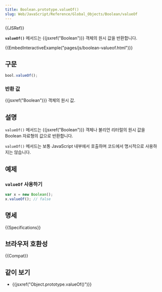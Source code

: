 ```yaml
---
title: Boolean.prototype.valueOf()
slug: Web/JavaScript/Reference/Global_Objects/Boolean/valueOf
---
```


{{JSRef}}

**`valueOf()`** 메서드는 {{jsxref("Boolean")}} 객체의 원시 값을 반환합니다.

{{EmbedInteractiveExample("pages/js/boolean-valueof.html")}}

## 구문

```js
bool.valueOf();
```

### 반환 값

{{jsxref("Boolean")}} 객체의 원시 값.

## 설명

`valueOf()` 메서드는 {{jsxref("Boolean")}} 객체나 불리언 리터럴의 원시 값을 Boolean 자료형의 값으로 반환합니다.

`valueOf()` 메서드는 보통 JavaScript 내부에서 호출하며 코드에서 명시적으로 사용하지는 않습니다.

## 예제

### `valueOf` 사용하기

```js
var x = new Boolean();
x.valueOf(); // false
```

## 명세

{{Specifications}}

## 브라우저 호환성

{{Compat}}

## 같이 보기

- {{jsxref("Object.prototype.valueOf()")}}
